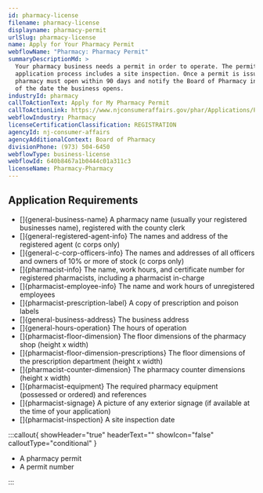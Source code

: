 ```yaml
---
id: pharmacy-license
filename: pharmacy-license
displayname: pharmacy-permit
urlSlug: pharmacy-license
name: Apply for Your Pharmacy Permit
webflowName: "Pharmacy: Pharmacy Permit"
summaryDescriptionMd: >
  Your pharmacy business needs a permit in order to operate. The permit
  application process includes a site inspection. Once a permit is issued, your
  pharmacy must open within 90 days and notify the Board of Pharmacy in writing
  of the date the business opens.
industryId: pharmacy
callToActionText: Apply for My Pharmacy Permit
callToActionLink: https://www.njconsumeraffairs.gov/phar/Applications/Pharmacy-Permit-Application.pdf
webflowIndustry: Pharmacy
licenseCertificationClassification: REGISTRATION
agencyId: nj-consumer-affairs
agencyAdditionalContext: Board of Pharmacy
divisionPhone: (973) 504-6450
webflowType: business-license
webflowId: 640b8467a1b0444c01a311c3
licenseName: Pharmacy-Pharmacy
---
```

## Application Requirements

* \[]{general-business-name} A pharmacy name (usually your registered businesses name), registered with the county clerk
* \[]{general-registered-agent-info} The names and address of the registered agent (c corps only)
* \[]{general-c-corp-officers-info} The names and addresses of all officers and owners of 10% or more of stock (c corps only)
* \[]{pharmacist-info} The name, work hours, and certificate number for registered pharmacists, including a pharmacist in-charge
* \[]{pharmacist-employee-info} The name and work hours of unregistered employees
* \[]{pharmacist-prescription-label} A copy of prescription and poison labels
* \[]{general-business-address} The business address
* \[]{general-hours-operation} The hours of operation
* \[]{pharmacist-floor-dimension} The floor dimensions of the pharmacy shop (height x width)
* \[]{pharmacist-floor-dimension-prescriptions} The floor dimensions of the prescription department (height x width)
* \[]{pharmacist-counter-dimension} The pharmacy counter dimensions (height x width)
* \[]{pharmacist-equipment} The required pharmacy equipment (possessed or ordered) and references
* \[]{pharmacist-signage} A picture of any exterior signage (if available at the time of your application)
* \[]{pharmacist-inspection} A site inspection date

:::callout{ showHeader="true" headerText="" showIcon="false" calloutType="conditional" }

- A pharmacy permit
- A permit number

:::

